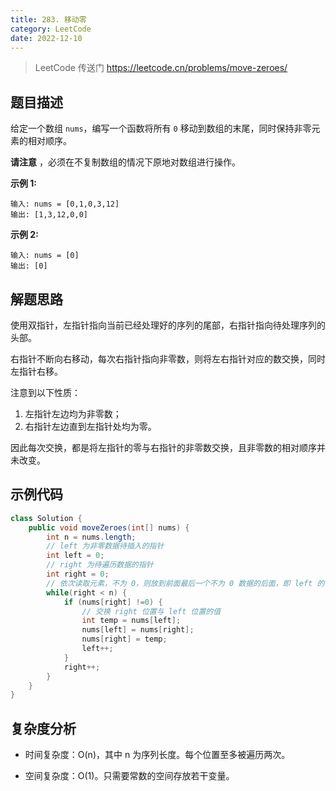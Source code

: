 ```yaml
---
title: 283. 移动零
category: LeetCode
date: 2022-12-10
---
```


> LeetCode 传送门 https://leetcode.cn/problems/move-zeroes/

## 题目描述

给定一个数组 `nums`，编写一个函数将所有 `0` 移动到数组的末尾，同时保持非零元素的相对顺序。

**请注意** ，必须在不复制数组的情况下原地对数组进行操作。

**示例 1:**

```
输入: nums = [0,1,0,3,12]
输出: [1,3,12,0,0]
```

**示例 2:**

```
输入: nums = [0]
输出: [0]
```

## 解题思路

使用双指针，左指针指向当前已经处理好的序列的尾部，右指针指向待处理序列的头部。

右指针不断向右移动，每次右指针指向非零数，则将左右指针对应的数交换，同时左指针右移。

注意到以下性质：

1. 左指针左边均为非零数；
2. 右指针左边直到左指针处均为零。

因此每次交换，都是将左指针的零与右指针的非零数交换，且非零数的相对顺序并未改变。

## 示例代码

```java
class Solution {
    public void moveZeroes(int[] nums) {
        int n = nums.length;
        // left 为非零数据待插入的指针
        int left = 0;
        // right 为待遍历数据的指针
        int right = 0;
        // 依次读取元素，不为 0，则放到前面最后一个不为 0 数据的后面，即 left 的位置
        while(right < n) {
            if (nums[right] !=0) {
                // 交换 right 位置与 left 位置的值
                int temp = nums[left];
                nums[left] = nums[right];
                nums[right] = temp;
                left++;
            }
            right++;
        }
    }
}
```

## 复杂度分析

- 时间复杂度：O(n)，其中 n 为序列长度。每个位置至多被遍历两次。

- 空间复杂度：O(1)。只需要常数的空间存放若干变量。
